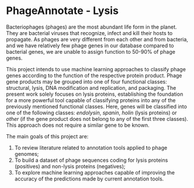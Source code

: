 # PhageAnnotate - Lysis

Bacteriophages (phages) are the most abundant life form in the planet. They are bacterial viruses that recognize, infect and kill their hosts to propagate. As phages are very different from each other and from bacteria, and we have relatively few phage genes in our database compared to bacterial genes, we are unable to assign function to 50-90% of phage genes.

This project intends to use machine learning approaches to classify phage genes according to the function of the respective protein product. Phage gene products may be grouped into one of four functional classes: structural, lysis, DNA modification and replication, and packaging. The present work solely focuses on lysis proteins, establishing the foundation for a more powerful tool capable of classifying proteins into any of the previously mentioned functional classes. Here, genes will be classified into one of the following classes: _endolysin_, _spanin_, _holin_ (lysis proteins) or _other_ (if the gene product does not belong to any of the first three classes). This approach does not require a similar gene to be known.

The main goals of this project are:
1) To review literature related to annotation tools applied to phage genomes;
2) To build a dataset of phage sequences coding for lysis proteins (positives) and non-lysis proteins (negatives);
3) To explore machine learning approaches capable of improving the accuracy of the predictions made by current annotation tools.
